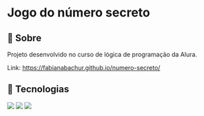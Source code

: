 <h1>Jogo do número secreto</h1>


<h2>🔖 Sobre</h2>
<p>Projeto desenvolvido no curso de lógica de programação da Alura.</p>

Link: https://fabianabachur.github.io/numero-secreto/


## 🚀 Tecnologias
<div>
  <img src="https://img.shields.io/badge/HTML-239120?style=for-the-badge&logo=html5&logoColor=white">
  <img src="https://img.shields.io/badge/CSS-239120?&style=for-the-badge&logo=css3&logoColor=white">
  <img src="https://img.shields.io/badge/JavaScript-F7DF1E?style=for-the-badge&logo=javascript&logoColor=black">
</div>
